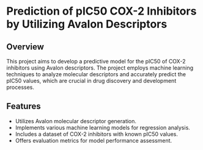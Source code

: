 # Prediction of pIC50 COX-2 Inhibitors by Utilizing Avalon Descriptors

## Overview
This project aims to develop a predictive model for the pIC50 of COX-2 inhibitors using Avalon descriptors. The project employs machine learning techniques to analyze molecular descriptors and accurately predict the pIC50 values, which are crucial in drug discovery and development processes.

## Features
- Utilizes Avalon molecular descriptor generation.
- Implements various machine learning models for regression analysis.
- Includes a dataset of COX-2 inhibitors with known pIC50 values.
- Offers evaluation metrics for model performance assessment.

